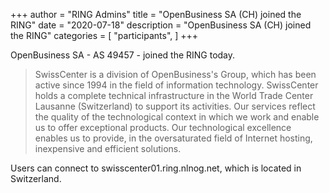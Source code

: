 +++
author = "RING Admins"
title = "OpenBusiness SA (CH) joined the RING"
date = "2020-07-18"
description = "OpenBusiness SA (CH) joined the RING"
categories = [
    "participants",
]
+++

OpenBusiness SA - AS 49457 - joined the RING today.

> SwissCenter is a division of OpenBusiness's Group, which has been active since 1994 in the field of information technology. SwissCenter holds a complete technical infrastructure in the World Trade Center Lausanne (Switzerland) to support its activities. Our services reflect the quality of the technological context in which we work and enable us to offer exceptional products. Our technological excellence enables us to provide, in the oversaturated field of Internet hosting, inexpensive and efficient solutions.

Users can connect to swisscenter01.ring.nlnog.net, which is located in Switzerland.
